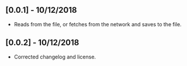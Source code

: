 ## [0.0.1] - 10/12/2018

* Reads from the file, or fetches from the network and saves to the file.

## [0.0.2] - 10/12/2018

* Corrected changelog and license.
